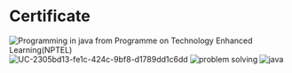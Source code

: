 # Certificate
![Programming in java from Programme on Technology Enhanced Learning(NPTEL)](https://nptel.ac.in/noc/Ecertificate/?q=NPTEL21CS56S1322314203228773)
![UC-2305bd13-fe1c-424c-9bf8-d1789dd1c6dd](https://user-images.githubusercontent.com/73949903/122503846-c94c2280-d016-11eb-8956-f6f1b13cdb82.jpg)
![problem solving](https://user-images.githubusercontent.com/73949903/122503867-cea96d00-d016-11eb-833a-7bb29d580c92.png)
![java](https://user-images.githubusercontent.com/73949903/122503880-d10bc700-d016-11eb-8a19-df3a29cd141d.png)
